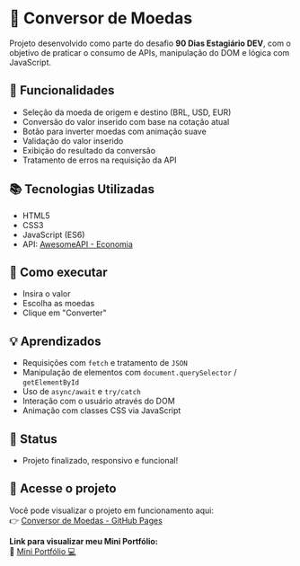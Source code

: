 # 💱 Conversor de Moedas

Projeto desenvolvido como parte do desafio **90 Dias Estagiário DEV**, com o objetivo de praticar o consumo de APIs, manipulação do DOM e lógica com JavaScript.

## 🧩 Funcionalidades

- Seleção da moeda de origem e destino (BRL, USD, EUR)
- Conversão do valor inserido com base na cotação atual
- Botão para inverter moedas com animação suave
- Validação do valor inserido
- Exibição do resultado da conversão
- Tratamento de erros na requisição da API

## 📚 Tecnologias Utilizadas

- HTML5
- CSS3
- JavaScript (ES6)
- API: [AwesomeAPI - Economia](https://docs.awesomeapi.com.br/api-de-moedas)

## 🚀 Como executar

- Insira o valor
- Escolha as moedas
- Clique em "Converter"

## 💡 Aprendizados

- Requisições com `fetch` e tratamento de `JSON`
- Manipulação de elementos com `document.querySelector` / `getElementById`
- Uso de `async/await` e `try/catch`
- Interação com o usuário através do DOM
- Animação com classes CSS via JavaScript

## 📌 Status
- Projeto finalizado, responsivo e funcional!  

## 🔗 Acesse o projeto

Você pode visualizar o projeto em funcionamento aqui:  
👉 [Conversor de Moedas - GitHub Pages](https://thiagogosilva.github.io/conversor-moedas/)

**Link para visualizar meu Mini Portfólio:**  
🔗 [Mini Portfólio 💻](https://thiagogosilva.github.io/desafio-90dias-dev/)